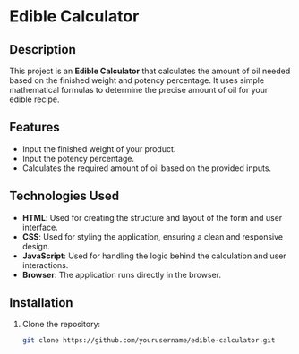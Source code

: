 # Edible Calculator

## Description
This project is an **Edible Calculator** that calculates the amount of oil needed based on the finished weight and potency percentage. It uses simple mathematical formulas to determine the precise amount of oil for your edible recipe.

## Features
- Input the finished weight of your product.
- Input the potency percentage.
- Calculates the required amount of oil based on the provided inputs.

## Technologies Used

- **HTML**: Used for creating the structure and layout of the form and user interface.
- **CSS**: Used for styling the application, ensuring a clean and responsive design.
- **JavaScript**: Used for handling the logic behind the calculation and user interactions.
- **Browser**: The application runs directly in the browser.

## Installation

1. Clone the repository:
   ```bash
   git clone https://github.com/yourusername/edible-calculator.git
